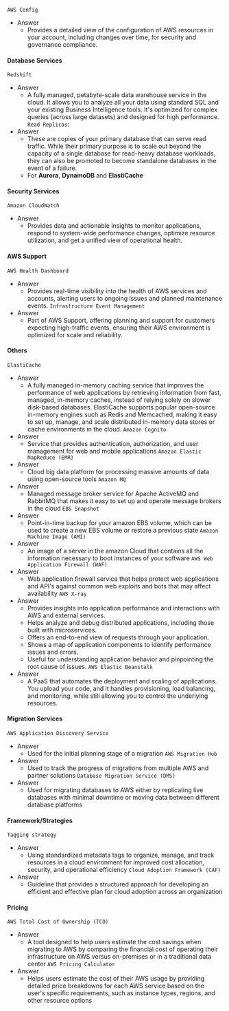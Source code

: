 `AWS Config`
* Answer
	* Provides a detailed view of the configuration of AWS resources in your account, including changes over time, for security and governance compliance.
#### Database Services
`Redshift`
* Answer
	* A fully managed, petabyte-scale data warehouse service in the cloud. It allows you to analyze all your data using standard SQL and your existing Business Intelligence tools. It's optimized for complex queries (across large datasets) and designed for high performance.
 `Read Replicas`:
 * Answer
	 * These are copies of your primary database that can serve read traffic. While their primary purpose is to scale out beyond the capacity of a single database for read-heavy database workloads, they can also be promoted to become standalone databases in the event of a failure.
	 * For **Aurora**, **DynamoDB** and **ElastiCache**

#### Security Services
`Amazon CloudWatch`
* Answer
	* Provides data and actionable insights to monitor applications, respond to system-wide performance changes, optimize resource utilization, and get a unified view of operational health.

#### AWS Support
`AWS Health Dashboard`
* Answer
	* Provides real-time visibility into the health of AWS services and accounts, alerting users to ongoing issues and planned maintenance events.
`Infrastructure Event Management`
* Answer
	* Part of AWS Support, offering planning and support for customers expecting high-traffic events, ensuring their AWS environment is optimized for scale and reliability.

#### Others
`ElastiCache`
* Answer
	* A fully managed in-memory caching service that improves the performance of web applications by retrieving information from fast, managed, in-memory caches, instead of relying solely on slower disk-based databases. ElastiCache supports popular open-source in-memory engines such as Redis and Memcached, making it easy to set up, manage, and scale distributed in-memory data stores or cache environments in the cloud.
`Amazon Cognito`
* Answer
	* Service that provides authentication, authorization, and user management for web and mobile applications
`Amazon Elastic MapReduce (EMR)`
* Answer
	* Cloud big data platform for processing massive amounts of data using open-source tools
`Amazon MQ`
* Answer
	* Managed message broker service for Apache ActiveMQ and RabbitMQ that makes it easy to set up and operate message brokers in the cloud
`EBS Snapshot`
* Answer
	* Point-in-time backup for your amazon EBS volume, which can be used to create a new EBS volume or restore a previous state
`Amazon Machine Image (AMI)`
* Answer
	* An image of a server in the amazon Cloud that contains all the information necessary to boot instances of your software
`AWS Web Application Firewall (WAF)`
* Answer
	* Web application firewall service that helps protect web applications and API's against common web exploits and bots that may affect availability
`AWS X-ray`
* Answer
	* Provides insights into application performance and interactions with AWS and external services.
	- Helps analyze and debug distributed applications, including those built with microservices.
	- Offers an end-to-end view of requests through your application.
	- Shows a map of application components to identify performance issues and errors.
	- Useful for understanding application behavior and pinpointing the root cause of issues.
`AWS Elastic Beanstalk`
* Answer
	* A PaaS that automates the deployment and scaling of applications. You upload your code, and it handles provisioning, load balancing, and monitoring, while still allowing you to control the underlying resources.

#### Migration Services
`AWS Application Discovery Service`
* Answer
	* Used for the initial planning stage of a migration
`AWS Migration Hub`
* Answer
	* Used to track the progress of migrations from multiple AWS and partner solutions
`Database Migration Service (DMS)`
* Answer
	* Used for migrating databases to AWS either by replicating live databases with minimal downtime or moving data between different database platforms
#### Framework/Strategies
`Tagging strategy`
* Answer
	* Using standardized metadata tags to organize, manage, and track resources in a cloud environment for improved cost allocation, security, and operational efficiency
`Cloud Adoption Framework (CAF)`
* Answer
	* Guideline that provides a structured approach for developing an efficient and effective plan for cloud adoption across an organization

#### Pricing
`AWS Total Cost of Ownership (TCO)`
* Answer
	* A tool designed to help users estimate the cost savings when migrating to AWS by comparing the financial cost of operating their infrastructure on AWS versus on-premises or in a traditional data center
`AWS Pricing Calculator`
* Answer
	* Helps users estimate the cost of their AWS usage by providing detailed price breakdowns for each AWS service based on the user's specific requirements, such as instance types, regions, and other resource options

